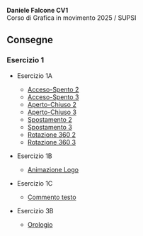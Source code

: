 **Daniele Falcone CV1**  
Corso di Grafica in movimento 2025 / SUPSI  




## Consegne   
### Esercizio 1   
- Esercizio 1A
	- [Acceso-Spento 2](https://dadiccs.github.io/gim/esercizio_1A/acceso_spento_2.html) 
	- [Acceso-Spento 3](https://dadiccs.github.io/gim/esercizio_1A/acceso_spento_3.html) 
	- [Aperto-Chiuso 2](https://dadiccs.github.io/gim/esercizio_1A/aperto_chiuso_2.html) 
	- [Aperto-Chiuso 3](https://dadiccs.github.io/gim/esercizio_1A/aperto_chiuso_3.html) 
	- [Spostamento 2](https://dadiccs.github.io/gim/esercizio_1A/spostamento_2.html) 
	- [Spostamento 3](https://dadiccs.github.io/gim/esercizio_1A/spostamento_3.html) 
	- [Rotazione 360 2](https://dadiccs.github.io/gim/esercizio_1A/rotazione_2.html) 
	- [Rotazione 360 3](https://dadiccs.github.io/gim/esercizio_1A/rotazione_3.html)    
- Esercizio 1B
	- [Animazione Logo](https://dadiccs.github.io/gim/esercizio_1B/index.html) 
- Esercizio 1C
	- [Commento testo]()

- Esercizio 3B
	- [Orologio](https://dadiccs.github.io/gim/esercizio_3B/index.html)